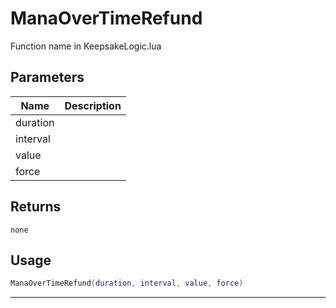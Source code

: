 # ManaOverTimeRefund

Function name in KeepsakeLogic.lua

## Parameters

| Name     | Description |
| -------- | ----------- |
| duration |             |
| interval |             |
| value    |             |
| force    |             |

## Returns

`none`

## Usage

```lua
ManaOverTimeRefund(duration, interval, value, force)
```

---
